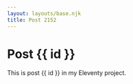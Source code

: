 ```yaml
---
layout: layouts/base.njk
title: Post 2152
---
```


# Post {{ id }}

This is post {{ id }} in my Eleventy project.
